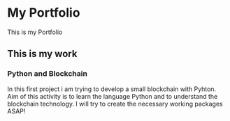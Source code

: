# My Portfolio
This is my Portfolio

## This is my work

### Python and Blockchain
In this first project i am trying to develop a small blockchain with Pyhton. 
Aim of this activity is to learn the language Python and to understand the blockchain technology.
I will try to create the necessary working packages ASAP!